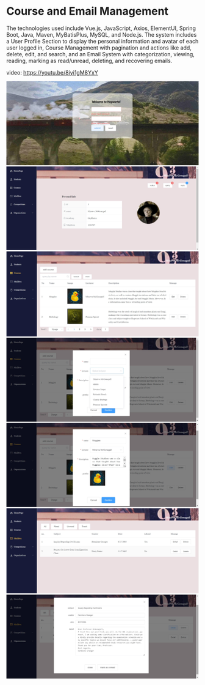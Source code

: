 # Course and Email Management
The technologies used include Vue.js, JavaScript, Axios, ElementUI, Spring Boot, Java, Maven, MyBatisPlus, MySQL, and Node.js.
The system includes a User Profile Section to display the personal information and avatar of each user logged in, Course Management with pagination and actions like add, delete, edit, and search, and an Email System with categorization, viewing, reading, marking as read/unread, deleting, and recovering emails.

video: https://youtu.be/8iyi1gM8YxY

![login](https://github.com/NoraYang910/student_app/blob/master/login.jpg)
![home](https://github.com/NoraYang910/student_app/blob/master/home.jpg)
![course](https://github.com/NoraYang910/student_app/blob/master/course.jpg)
![addCourse](https://github.com/NoraYang910/student_app/blob/master/addCourse.jpg)
![editCourse](https://github.com/NoraYang910/student_app/blob/master/editCourse.jpg)
![email](https://github.com/NoraYang910/student_app/blob/master/email.jpg)
![detailEmail](https://github.com/NoraYang910/student_app/blob/master/detailEmail.jpg)
